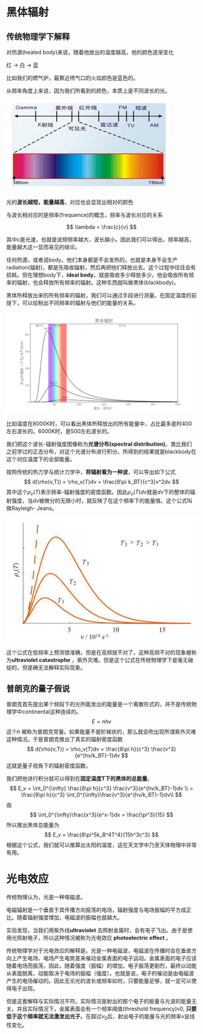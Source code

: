 # 黑体辐射

## 传统物理学下解释

对热源(heated body)来说，随着他放出的温度越高，他的颜色逐渐变化

红 -> 白 -> 蓝

比如我们的燃气炉，最靠近喷气口的火焰颜色是蓝色的。



从频率角度上来说，因为我们所看到的颜色，本质上是不同波长的光。

![](.\figure\light.jpg)

光的**波长越短，能量越高**，对应也会显现出相对的颜色

与波长相对应的是频率(frequence)的概念，频率与波长对应的关系

$$
\lambda = \frac{c}{v}
$$



其中c是光速，也就是说频频率越大，波长越小。因此我们可以得出，频率越高，能量越大这一显而易见的结论。

任何热源，或者说body。他们本身都是不会发热的，也就是本身不会生产radiation(辐射)，都是先吸收辐射，然后再把他们释放出去。这个过程中往往会有损耗。但在理想body下，**ideal body**，就是吸收多少释放多少。他会吸收所有频率的辐射，也会释放所有频率的辐射。这种东西就叫做黑体(blackbody)。

黑体所释放出来的所有频率的辐射，我们可以通过手段进行测量。在固定温度的前提下，可以绘制出不同频率的辐射与他们的能量的关系。

![](.\figure\blackbody-radiation_zh-hans.png)

比如温度在8000K时，可以看出黑体所释放出的所有能量中，占比最多是时400左右波长的。6000K时，是500左右波长的。

我们把这个波长-辐射强度图像称为**光谱分布(spectral distribution)**。类比我们之前学过的正态分布，对这个光谱分布进行积分。所得到的结果就是blackbody在这个对应温度下的全部能量。

按照传统的热力学与统计力学中，**将辐射看为一种波**，可以导出如下公式
$$
d(\rho(v,T)) = \rho_v(T)dv = \frac{8\pi k_BT}{c^3}v^2dv
$$
其中这个$\rho_v(T)$表示频率-辐射强度的密度函数。因此$\rho_v(T)dv$就是$dv$下的整体的辐射强度，当$dv$被微分的无限小时，就反映了在这个频率下的能量值。这个公式叫做Rayleigh- Jeans。

![1738988253546](.\figure\1738988253546.png)

这个公式在低频率上预测很准确，但是在高频就不对了。这种高频不对的现象被称为**ultraviolet catastrophe** ，紫外灾难。但是这个公式在传统物理学下是毫无破绽的，但是确无法解释实际现象。

## 普朗克的量子假说

普朗克首先提出某个频段下的光所能发出的能量是一个离散形式的，并不是传统物理学中continental这种连续的。
$$
E = nhv
$$
这个$h$ 被称为普朗克常量。如果能量不是阶梯状的，那么就会吹出现所谓紫外灾难这种情况。于是普朗克推出了真实的辐射密度函数
$$
d(\rho(v,T)) = \rho_v(T)dv = \frac{8\pi h}{c^3} \frac{v^3}{e^{hv/k_BT}-1}dv
$$
这就是量子视角下的辐射密度函数。

我们把他进行积分就可以得到在**固定温度T下的黑体的总能量**。
$$
E_v = \int_0^{\infty} \frac{8\pi h}{c^3} \frac{v^3}{e^{hv/k_BT}-1}dv \\
=  \frac{8\pi h}{c^3} \int_0^{\infty}\frac{v^3}{e^{hv/k_BT}-1}dv\\
$$
由
$$
\int_0^{\infty}\frac{x^3}{e^x-1}dx = \frac{\pi^3}{15}
$$
所以推出黑体总能量为
$$
E_v = \frac{8\pi^5k_B^4T^4}{15h^3c^3}
$$
根据这个公式，我们就可以推算出太阳的温度，这在天文学中乃至天体物理中非常有用。

# 光电效应

传统物理认为，光是一种电磁波。

电磁辐射是一个垂直于其传播方向振荡的电场，辐射强度与电场振幅的平方成正比。随着辐射强度增加，电磁波的振幅也就越大。

实验发现，当我们用紫外线**ultraviolet** 去照射金属时，会有电子飞出。由于是使用光照射电子，所以这种情况被称为光电效应 **photoelectric effect** 。

传统物理学对于光电效应的解释是。光是一种电磁波，电磁波在传播时会在垂直方向上产生电场，电场产生电势差来催动金属表面的电子运动。金属表面的电子应该随着电场而振荡，因此，随着强度（振幅）的增加，电子振荡更剧烈，最终以动能从表面脱离，动能取决于电场的振幅（强度）。也就是说，电子的催动是由电磁波产生的电场催动的。因此无论光的波长或频率如何，只要能量足够，就一定可以使得电子出现。

但是这套解释与实际情况不符。实际情况是射出的那个电子的能量与光波的能量无关。并且实际情况下，金属表面会有一个频率阈值(threshold frequency)v0, **只要低于这个频率就无法激发出光子**。在超过$v_0$后，射出电子的能量与光的频率$v$呈线性变化。

